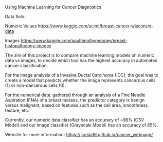 Using Machine Learning for Cancer Diagnostics

Data Sets:

Numeric Values https://www.kaggle.com/uciml/breast-cancer-wisconsin-data

Images https://www.kaggle.com/paultimothymooney/breast-histopathology-images

The aim of this project is to compare machine learning models on numeric data vs images, to decide which tool has the highest accuracy in automated cancer classification.

For the image analysis of a Invasive Ductal Carcinoma (IDC), the goal was to create a model that predicts whether the image represents cancerous cells (1) or non-cancerous cells (0).

For the numerical data, gathered through an analysis of a Fine Needle Aspiration (FNA) of a breast masses, the predictor category is benign versus malignant, based on features such as the cell area, smoothness, texture, etc.

Currently, our numeric data classifier has an accuracy of ~96% (CSV Model) and our image classifier (Grayscale Model) has an accuracy of 85%.

Website for more information: https://jcosta16.github.io/cancer_webpage/
